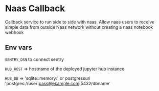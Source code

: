# Naas Callback

Callback service to run side to side with naas.
Allow naas users to receive simple data from outside Naas network without creating a naas notebook webhook

## Env vars 

`SENTRY_DSN` to connect sentry

`HUB_HOST` => hostname of the deployed jupyter hub instance

`HUB_DB` => 'sqlite::memory:' or postgressuri 'postgres://user:pass@example.com:5432/dbname'

